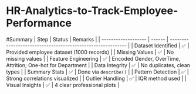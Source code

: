 # HR-Analytics-to-Track-Employee-Performance

#Summary
| Step                | Status | Remarks                                                     |
| ------------------- | ------ | ----------------------------------------------------------- |
| Dataset Identified  | ✅      | Provided employee dataset (1000 records)                    |
| Missing Values      | ✅      | No missing values                                           |
| Feature Engineering | ✅      | Encoded Gender, OverTime, Attrition; One-hot for Department |
| Data Integrity      | ✅      | No duplicates, clean types                                  |
| Summary Stats       | ✅      | Done via `describe()`                                       |
| Pattern Detection   | ✅      | Strong correlations visualized                              |
| Outlier Handling    | ✅      | IQR method used                                             |
| Visual Insights     | ✅      | 4 clear professional plots                                  |
